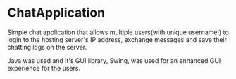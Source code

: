 # ChatApplication

Simple chat application that allows multiple users(with unique username!) to login to the hosting server's IP address, exchange messages and save their chatting logs on the server.

Java was used and it's GUI library, Swing, was used for an enhanced GUI experience for the users.

